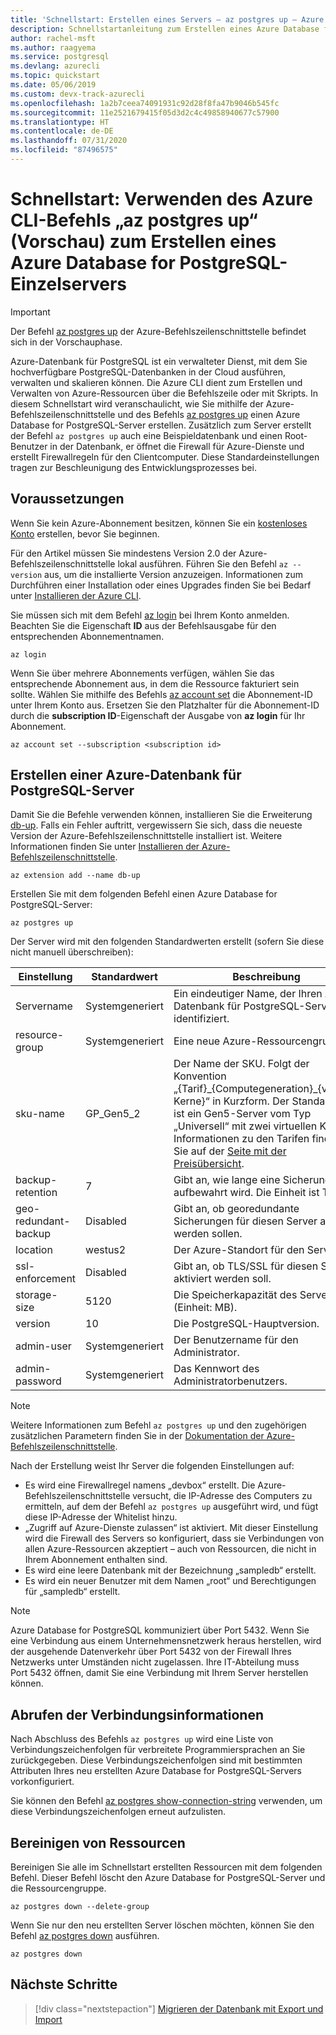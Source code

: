 ```yaml
---
title: 'Schnellstart: Erstellen eines Servers – az postgres up – Azure Database for PostgreSQL-Einzelserver'
description: Schnellstartanleitung zum Erstellen eines Azure Database for PostgreSQL-Einzelservers mit dem „up“-Befehl der Azure CLI (Befehlszeilenschnittstelle).
author: rachel-msft
ms.author: raagyema
ms.service: postgresql
ms.devlang: azurecli
ms.topic: quickstart
ms.date: 05/06/2019
ms.custom: devx-track-azurecli
ms.openlocfilehash: 1a2b7ceea74091931c92d28f8fa47b9046b545fc
ms.sourcegitcommit: 11e2521679415f05d3d2c4c49858940677c57900
ms.translationtype: HT
ms.contentlocale: de-DE
ms.lasthandoff: 07/31/2020
ms.locfileid: "87496575"
---
```

# <a name="quickstart-use-an-azure-cli-command-az-postgres-up-preview-to-create-an-azure-database-for-postgresql---single-server"></a>Schnellstart: Verwenden des Azure CLI-Befehls „az postgres up“ (Vorschau) zum Erstellen eines Azure Database for PostgreSQL-Einzelservers

> [!IMPORTANT]
> Der Befehl [az postgres up](/cli/azure/ext/db-up/postgres#ext-db-up-az-postgres-up) der Azure-Befehlszeilenschnittstelle befindet sich in der Vorschauphase.

Azure-Datenbank für PostgreSQL ist ein verwalteter Dienst, mit dem Sie hochverfügbare PostgreSQL-Datenbanken in der Cloud ausführen, verwalten und skalieren können. Die Azure CLI dient zum Erstellen und Verwalten von Azure-Ressourcen über die Befehlszeile oder mit Skripts. In diesem Schnellstart wird veranschaulicht, wie Sie mithilfe der Azure-Befehlszeilenschnittstelle und des Befehls [az postgres up](/cli/azure/ext/db-up/postgres#ext-db-up-az-postgres-up) einen Azure Database for PostgreSQL-Server erstellen. Zusätzlich zum Server erstellt der Befehl `az postgres up` auch eine Beispieldatenbank und einen Root-Benutzer in der Datenbank, er öffnet die Firewall für Azure-Dienste und erstellt Firewallregeln für den Clientcomputer. Diese Standardeinstellungen tragen zur Beschleunigung des Entwicklungsprozesses bei.

## <a name="prerequisites"></a>Voraussetzungen

Wenn Sie kein Azure-Abonnement besitzen, können Sie ein [kostenloses Konto](https://azure.microsoft.com/free/) erstellen, bevor Sie beginnen.

Für den Artikel müssen Sie mindestens Version 2.0 der Azure-Befehlszeilenschnittstelle lokal ausführen. Führen Sie den Befehl `az --version` aus, um die installierte Version anzuzeigen. Informationen zum Durchführen einer Installation oder eines Upgrades finden Sie bei Bedarf unter [Installieren der Azure CLI](/cli/azure/install-azure-cli).

Sie müssen sich mit dem Befehl [az login](/cli/azure/authenticate-azure-cli?view=interactive-log-in) bei Ihrem Konto anmelden. Beachten Sie die Eigenschaft **ID** aus der Befehlsausgabe für den entsprechenden Abonnementnamen.

```azurecli
az login
```

Wenn Sie über mehrere Abonnements verfügen, wählen Sie das entsprechende Abonnement aus, in dem die Ressource fakturiert sein sollte. Wählen Sie mithilfe des Befehls [az account set](/cli/azure/account) die Abonnement-ID unter Ihrem Konto aus. Ersetzen Sie den Platzhalter für die Abonnement-ID durch die **subscription ID**-Eigenschaft der Ausgabe von **az login** für Ihr Abonnement.

```azurecli
az account set --subscription <subscription id>
```

## <a name="create-an-azure-database-for-postgresql-server"></a>Erstellen einer Azure-Datenbank für PostgreSQL-Server

Damit Sie die Befehle verwenden können, installieren Sie die Erweiterung [db-up](/cli/azure/ext/db-up). Falls ein Fehler auftritt, vergewissern Sie sich, dass die neueste Version der Azure-Befehlszeilenschnittstelle installiert ist. Weitere Informationen finden Sie unter [Installieren der Azure-Befehlszeilenschnittstelle](/cli/azure/install-azure-cli).

```azurecli
az extension add --name db-up
```

Erstellen Sie mit dem folgenden Befehl einen Azure Database for PostgreSQL-Server:

```azurecli
az postgres up
```

Der Server wird mit den folgenden Standardwerten erstellt (sofern Sie diese nicht manuell überschreiben):

**Einstellung** | **Standardwert** | **Beschreibung**
---|---|---
Servername | Systemgeneriert | Ein eindeutiger Name, der Ihren Azure-Datenbank für PostgreSQL-Server identifiziert.
resource-group | Systemgeneriert | Eine neue Azure-Ressourcengruppe
sku-name | GP_Gen5_2 | Der Name der SKU. Folgt der Konvention „{Tarif}\_{Computegeneration}\_{virtuelle Kerne}“ in Kurzform. Der Standardwert ist ein Gen5-Server vom Typ „Universell“ mit zwei virtuellen Kernen. Informationen zu den Tarifen finden Sie auf der [Seite mit der Preisübersicht](https://azure.microsoft.com/pricing/details/postgresql/).
backup-retention | 7 | Gibt an, wie lange eine Sicherung aufbewahrt wird. Die Einheit ist Tage.
geo-redundant-backup | Disabled | Gibt an, ob georedundante Sicherungen für diesen Server aktiviert werden sollen.
location | westus2 | Der Azure-Standort für den Server.
ssl-enforcement | Disabled | Gibt an, ob TLS/SSL für diesen Server aktiviert werden soll.
storage-size | 5120 | Die Speicherkapazität des Servers (Einheit: MB).
version | 10 | Die PostgreSQL-Hauptversion.
admin-user | Systemgeneriert | Der Benutzername für den Administrator.
admin-password | Systemgeneriert | Das Kennwort des Administratorbenutzers.

> [!NOTE]
> Weitere Informationen zum Befehl `az postgres up` und den zugehörigen zusätzlichen Parametern finden Sie in der [Dokumentation der Azure-Befehlszeilenschnittstelle](/cli/azure/ext/db-up/postgres#ext-db-up-az-postgres-up).

Nach der Erstellung weist Ihr Server die folgenden Einstellungen auf:

- Es wird eine Firewallregel namens „devbox“ erstellt. Die Azure-Befehlszeilenschnittstelle versucht, die IP-Adresse des Computers zu ermitteln, auf dem der Befehl `az postgres up` ausgeführt wird, und fügt diese IP-Adresse der Whitelist hinzu.
- „Zugriff auf Azure-Dienste zulassen“ ist aktiviert. Mit dieser Einstellung wird die Firewall des Servers so konfiguriert, dass sie Verbindungen von allen Azure-Ressourcen akzeptiert – auch von Ressourcen, die nicht in Ihrem Abonnement enthalten sind.
- Es wird eine leere Datenbank mit der Bezeichnung „sampledb“ erstellt.
- Es wird ein neuer Benutzer mit dem Namen „root“ und Berechtigungen für „sampledb“ erstellt.

> [!NOTE]
> Azure Database for PostgreSQL kommuniziert über Port 5432. Wenn Sie eine Verbindung aus einem Unternehmensnetzwerk heraus herstellen, wird der ausgehende Datenverkehr über Port 5432 von der Firewall Ihres Netzwerks unter Umständen nicht zugelassen. Ihre IT-Abteilung muss Port 5432 öffnen, damit Sie eine Verbindung mit Ihrem Server herstellen können.

## <a name="get-the-connection-information"></a>Abrufen der Verbindungsinformationen

Nach Abschluss des Befehls `az postgres up` wird eine Liste von Verbindungszeichenfolgen für verbreitete Programmiersprachen an Sie zurückgegeben. Diese Verbindungszeichenfolgen sind mit bestimmten Attributen Ihres neu erstellten Azure Database for PostgreSQL-Servers vorkonfiguriert.

Sie können den Befehl [az postgres show-connection-string](/cli/azure/ext/db-up/postgres#ext-db-up-az-postgres-show-connection-string) verwenden, um diese Verbindungszeichenfolgen erneut aufzulisten.

## <a name="clean-up-resources"></a>Bereinigen von Ressourcen

Bereinigen Sie alle im Schnellstart erstellten Ressourcen mit dem folgenden Befehl. Dieser Befehl löscht den Azure Database for PostgreSQL-Server und die Ressourcengruppe.

```azurecli
az postgres down --delete-group
```

Wenn Sie nur den neu erstellten Server löschen möchten, können Sie den Befehl [az postgres down](/cli/azure/ext/db-up/postgres#ext-db-up-az-postgres-down) ausführen.

```azurecli
az postgres down
```

## <a name="next-steps"></a>Nächste Schritte

> [!div class="nextstepaction"]
> [Migrieren der Datenbank mit Export und Import](./howto-migrate-using-export-and-import.md)
